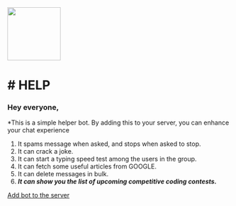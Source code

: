 <img src="https://user-images.githubusercontent.com/65284517/120174411-b073fc80-c222-11eb-8faa-722c28c6433e.PNG" height=120px width = 120px/>
<h1 align="left"># HELP</h1>

### Hey everyone, 

*This is a simple helper bot. By adding this to your server, you can enhance your chat experience

1. It spams message when asked, and stops when asked to stop.
2. It can crack a joke.
3. It can start a typing speed test among the users in the group.
4. It can fetch some useful articles from GOOGLE.
5. It can delete messages in bulk.
6. ***It can show you the list of upcoming competitive coding contests.*** 

[Add bot to the server](https://discord.com/api/oauth2/authorize?client_id=812696302055850075&permissions=0&scope=bot)
